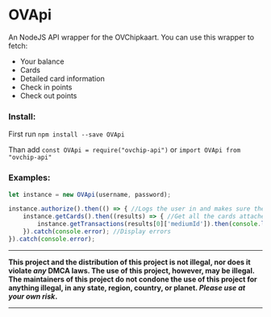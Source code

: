 # OVApi

An NodeJS API wrapper for the OVChipkaart. 
You can use this wrapper to fetch:
- Your balance
- Cards
- Detailed card information
- Check in points
- Check out points

### Install:
First run ```npm install --save OVApi```

Than add ```const OVApi = require("ovchip-api")``` or ```import OVApi from "ovchip-api"``` 

### Examples:
```javascript
let instance = new OVApi(username, password);

instance.authorize().then(() => { //Logs the user in and makes sure the tokens are all set
	instance.getCards().then((results) => { //Get all the cards attached to the account
		instance.getTransactions(results[0]['mediumId']).then(console.log).catch(console.error); //Display all the transaction today
	}).catch(console.error); //Display errors
}).catch(console.error);
```

--------------------------------------------------------------------------------

**This project and the distribution of this project is not illegal, nor does it violate _any_ DMCA laws. 
The use of this project, however, may be illegal. 
The maintainers of this project do not condone the use of this project for anything illegal, in any state, region, country, or planet. 
_Please use at your own risk_.**

--------------------------------------------------------------------------------
